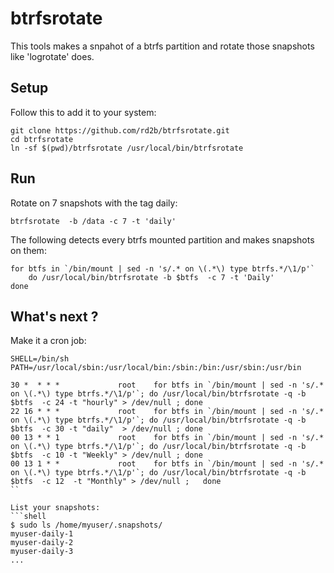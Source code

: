 btrfsrotate
===========

This tools makes a snpahot of a btrfs partition and rotate those snapshots like 'logrotate' does.

Setup
-----

Follow this to add it to your system:
```shell
git clone https://github.com/rd2b/btrfsrotate.git
cd btrfsrotate
ln -sf $(pwd)/btrfsrotate /usr/local/bin/btrfsrotate
```

Run
----

Rotate on 7 snapshots with the tag daily:
```shell
btrfsrotate  -b /data -c 7 -t 'daily'
````

The following detects every btrfs mounted partition and makes snapshots on them:
```shell
for btfs in `/bin/mount | sed -n 's/.* on \(.*\) type btrfs.*/\1/p'`
    do /usr/local/bin/btrfsrotate -b $btfs  -c 7 -t 'Daily'
done
```

What's next ?
-------------

Make it a cron job:
```shell
SHELL=/bin/sh
PATH=/usr/local/sbin:/usr/local/bin:/sbin:/bin:/usr/sbin:/usr/bin

30 *  * * *             root    for btfs in `/bin/mount | sed -n 's/.* on \(.*\) type btrfs.*/\1/p'`; do /usr/local/bin/btrfsrotate -q -b $btfs  -c 24 -t "hourly" > /dev/null ; done
22 16 * * *             root    for btfs in `/bin/mount | sed -n 's/.* on \(.*\) type btrfs.*/\1/p'`; do /usr/local/bin/btrfsrotate -q -b $btfs  -c 30 -t "daily"  > /dev/null ; done
00 13 * * 1             root    for btfs in `/bin/mount | sed -n 's/.* on \(.*\) type btrfs.*/\1/p'`; do /usr/local/bin/btrfsrotate -q -b $btfs  -c 10 -t "Weekly" > /dev/null ; done
00 13 1 * *             root    for btfs in `/bin/mount | sed -n 's/.* on \(.*\) type btrfs.*/\1/p'`; do /usr/local/bin/btrfsrotate -q -b $btfs  -c 12  -t "Monthly" > /dev/null ;   done
``

List your snapshots:
```shell
$ sudo ls /home/myuser/.snapshots/
myuser-daily-1
myuser-daily-2
myuser-daily-3
...
````

